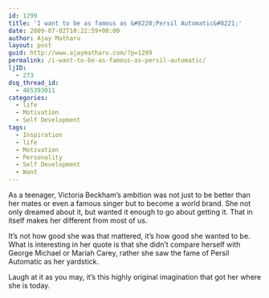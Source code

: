 ```yaml
---
id: 1299
title: 'I want to be as famous as &#8220;Persil Automatic&#8221;'
date: 2009-07-02T10:22:59+00:00
author: Ajay Matharu
layout: post
guid: http://www.ajaymatharu.com/?p=1299
permalink: /i-want-to-be-as-famous-as-persil-automatic/
ljID:
  - 273
dsq_thread_id:
  - 465393011
categories:
  - life
  - Motivation
  - Self Development
tags:
  - Inspiration
  - life
  - Motivation
  - Personality
  - Self Development
  - Want
---
```

<p class="MsoNormal">
  As a teenager, Victoria Beckham’s ambition was not just to be better than her mates or even a famous singer but to become a world brand. She not only dreamed about it, but wanted it enough to go about getting it. That in itself makes her different from most of us.
</p>

<p class="MsoNormal">
  It’s not how good she was that mattered, it’s how good she wanted to be. What is interesting in her quote is that she didn’t compare herself with George Michael or Mariah Carey, rather she saw the fame of Persil Automatic as her yardstick.
</p>

<p class="MsoNormal">
  Laugh at it as you may, it’s this highly original imagination that got her where she is today.
</p>